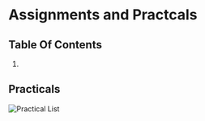# Assignments and Practcals 

## Table Of Contents
1. 

## Practicals 
![Practical List](https://github.com/Mr-Criminal/Private-Playground/blob/main/Practical/Practicals%20List.jpg)
